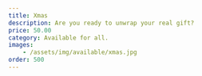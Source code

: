 ```yaml
---
title: Xmas 
description: Are you ready to unwrap your real gift?
price: 50.00
category: Available for all.
images: 
    - /assets/img/available/xmas.jpg
order: 500
---
```

